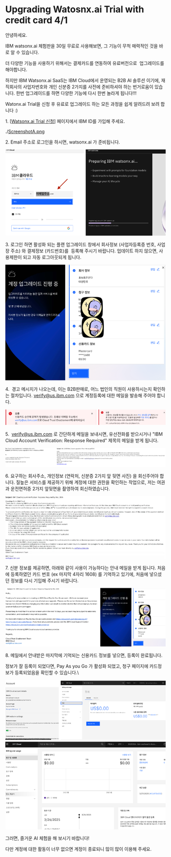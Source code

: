 # Upgrading Watosnx.ai Trial with credit card 4/1

안녕하세요.

IBM watsonx.ai 체험판을 30일 무료로 사용해보면, 그 기능이 무척 매력적인 것을 바로 알 수 있습니다.

더 다양한 기능을 사용하기 위해서는 결제카드를 연동하여 유료버전으로  업그레이드를 해야합니다.

하지만 IBM Watsonx.ai SaaS는 IBM Cloud에서 운영되는 B2B AI 솔루션 이기에, 재직회사의 사업자번호와 개인 신분증 2가지를 사전에 준비하셔야 하는 번거로움이 있습니다. 한번 업그레이드를 하면 다양한 기능에 다시 한번 놀라게 됩니다!!!

Watonx.ai Trial을 신청 후 유료로 업그레이드 하는 모든 과정을 쉽게 알려드려 보려 합니다 :)

1\. [[Watsonx.ai Trial 신청](https://eu-de.dataplatform.cloud.ibm.com/registration/stepone?context=wx&preselect_region=true)] 페이지에서 IBM ID를 가입해 주세요.

./[ScreenshotA.png](Upgrading%20Watosnx%20ai%20Trial%20with%20credit%20card%204%201%201c6c0736deed80ab8198e02049133359/ScreenshotA.png)

2\. Email 주소로 로그인을 하시면, watsonx.ai 가 준비됩니다.

![Screenshot 2025-03-30 at 3.49.01 PM.png](Upgrading%20Watosnx%20ai%20Trial%20with%20credit%20card%204%201%201c6c0736deed80ab8198e02049133359/Screenshot_2025-03-30_at_3.49.01_PM.png)

3\. 로그인 하면 활성화 되는 플랜 업그레이드 창에서 회사정보 (사업자등록증 번호, 사업장 주소) 와 결제정보 (카드번호)를  등록해 주시기 바랍니다. 업데이트 하지 않으면, 사용제한이 되고 자동 로그아웃되게 됩니다.

![Screenshot 2025-03-30 at 3.49.07 PM.png](Upgrading%20Watosnx%20ai%20Trial%20with%20credit%20card%204%201%201c6c0736deed80ab8198e02049133359/Screenshot_2025-03-30_at_3.49.07_PM.png)

4.  경고 메시지가 나오는데, 이는 B2B판매로, 어느 법인의 직원이 사용하시는지 확인하는 절차입니다. verify@us.ibm.com 으로 계정등록에 대한 메일을 발송해 주어야 합니다.

![Screenshot 2025-03-30 at 3.49.15 PM.png](Upgrading%20Watosnx%20ai%20Trial%20with%20credit%20card%204%201%201c6c0736deed80ab8198e02049133359/Screenshot_2025-03-30_at_3.49.15_PM.png)

5.  verify@us.ibm.com 로 간단하게 메일을 보내시면, 유선전화를 받으시거나 "IBM Cloud Account Verification: Response Required" 제목의 메일을 받게 됩니다.

![Screenshot 2025-03-30 at 3.49.21 PM.png](Upgrading%20Watosnx%20ai%20Trial%20with%20credit%20card%204%201%201c6c0736deed80ab8198e02049133359/Screenshot_2025-03-30_at_3.49.21_PM.png)

6\. 요구하는 회사주소, 개인정보 (연락처, 신분증 2가지 앞 뒷면 사진) 을 회신주어야 합니다. 질높은 서비스를 제공하기 위해 계정에 대한 권한을 확인하는 작업으로, 저는 여권과 운전면허증 2가지 앞뒷면을 촬영하여 회신하였습니다.

![Screenshot 2025-03-30 at 3.49.33 PM.png](Upgrading%20Watosnx%20ai%20Trial%20with%20credit%20card%204%201%201c6c0736deed80ab8198e02049133359/e136704a-fc40-4ddc-b592-795ea9a0f9ee.png)

7\. 신분 정보를 제공하면, 아래와 같이 사용이 가능하다는 안내 메일을 받게 됩니다. 처음에 등록하였던 카드 번호 (ex 마지막 4자리 1608) 를 기억하고 있기에, 처음에 넣으셨던 정보를 다시 기입해 주시기 바랍니다.

![Screenshot 2025-03-30 at 3.49.44 PM.png](Upgrading%20Watosnx%20ai%20Trial%20with%20credit%20card%204%201%201c6c0736deed80ab8198e02049133359/Screenshot_2025-03-30_at_3.49.44_PM.png)

8\. 메일에서 안내받은 마지막에 기억되는 신용카드 정보를 넣으면, 등록이 완료됩니다.

정보가 잘 등록이 되었다면, Pay As you Go 가 활성화 되었고, 청구 페이지에 카드정보가 등록되었음을 확인할 수 있습니다.\

![Screenshot 2025-03-30 at 3.49.52 PM.png](Upgrading%20Watosnx%20ai%20Trial%20with%20credit%20card%204%201%201c6c0736deed80ab8198e02049133359/Screenshot_2025-03-30_at_3.49.52_PM.png)

그러면, 즐거운 AI 체험을 해 보시기 바랍니다!

다만 계정에 대한 활동이 너무 없으면 계정이 종료되니 많이 많이 이용해 주세요.
